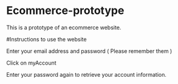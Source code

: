 # Ecommerce-prototype

This is a prototype of an ecommerce website. 

#Instructions to use the website

Enter your email address and password ( Please remember them )

Click on myAccount

Enter your password again to retrieve your account information.








